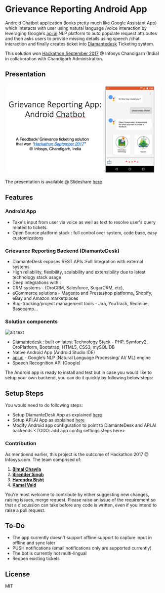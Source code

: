 # Grievance Reporting Android App 
Android Chatbot application (looks pretty much like Google Assistant App) which interacts with user using natural language /voice interaction by leveraging Google’s [api.ai](https://api.ai/) NLP platform to auto populate request attributes and then asks users to provide missing details using speech /chat interaction and finally creates ticket into [Diamantedesk](https://diamantedesk.com/getting-started/) Ticketing system. 

<embed short VIDEO HERE>

This solution won [Hackathon September 2017](http://punjabnewsexpress.com/chandigarh/news/infosys-chandigarh-successfully-concludes-hackathon-september-2017-66632.aspx) @ Infosys Chandigarh (India) in collaboration with Chandigarh Administration.


## Presentation
[![Grievance Reporting Chatbot](/docs/about_app.png)](https://www.slideshare.net/BirenderSingh2/android-chatbot-grievancereportinghackathonsept2017)

The presentation is available @ Slideshare [here](https://www.slideshare.net/BirenderSingh2/android-chatbot-grievancereportinghackathonsept2017)

## Features
### Android App
* Take's input from user via voice as well as text to resolve user's query related to tickets.
* Open Source platform stack : full control over system, code base, easy customizations

### Grievance Reporting Backend (DiamanteDesk)
* DiamanteDesk exposes REST APIs :Full Integration with external systems
* High reliability, flexibility, scalability and extensibility due to latest technology stack usage
* Deep integrations with :
* CRM systems - (OroCRM, Salesforce, SugarCRM, etc), 
* eCommerce solutions - Magento and Prestashop platforms, Shopify, eBay and Amazon marketplaces
* Bug-tracking/project management tools - Jira, YouTrack, Redmine, Basecamp…

### Solution components

![alt text](https://github.com/birender-s/ticketing-client-android/blob/master/docs/tech_design.png)

* [Diamantedesk](https://diamantedesk.com/getting-started/) : built on latest Technology Stack - PHP, Symfony2, OroPlatform, Bootstrap, HTML5, CSS3, mySQL DB
* Native Android App (Android Studio IDE)
* [api.ai](https://api.ai/)  - Google’s NLP (Natural Language Processing/ AI/ ML) engine
* Speech Recognition API (Google)

 
The Android app is ready to install and test but in case you would like to setup your own backend, you can do it quickly by following below steps:

## Setup Steps
You would need to do following steps:
* Setup DiamanteDesk App as explained [here](https://github.com/birender-s/ticketing-client-android/tree/master/docs/diamante_setup)
* Setup API.AI App as explained [here](https://github.com/birender-s/ticketing-client-android/tree/master/docs/api.ai_setup)
* Modify Android app configuration to point to DiamanteDesk and API.AI backends
  <TODO: add app config settings steps here>

### Contribution
As mentioend earlier, this project is the outcome of Hackathon 2017 @ Infosys.com. The team comprised of:
1. [**Bimal Chawla**](https://www.linkedin.com/in/bimalchawla89)
2. [**Birender Singh**](https://www.linkedin.com/in/birenders)
3. [**Harendra Bisht**](https://www.linkedin.com/in/harendra-singh-bisht-87a69484)
4. [**Kamal Vaid**](https://www.linkedin.com/in/kamal-vaid-4620693b)

You're most welcome to contribute by either suggesting new changes, raising issues, merge request.
Please raise an issue of the requirement so that a discussion can take before any code is written, 
even if you intend to raise a pull request.

## To-Do

* The app currently doesn't support offline support to capture input in offline and sync later
* PUSH notifications (email notifications only are supported currently)
* The bot is currently not multi-lingual
* Reopen existing tickets

## License

MIT

